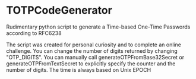 # TOTPCodeGenerator
Rudimentary python script to generate a Time-based One-Time Passwords according to RFC6238

The script was created for personal curiosity and to complete an online challenge.
You can change the number of digits returned by changing "OTP_DIGITS".
You can manually call generateOTPFromBase32Secret or generateOTPFromTextSecret to explicitly specify the counter and the number of digits.
The time is always based on Unix EPOCH
